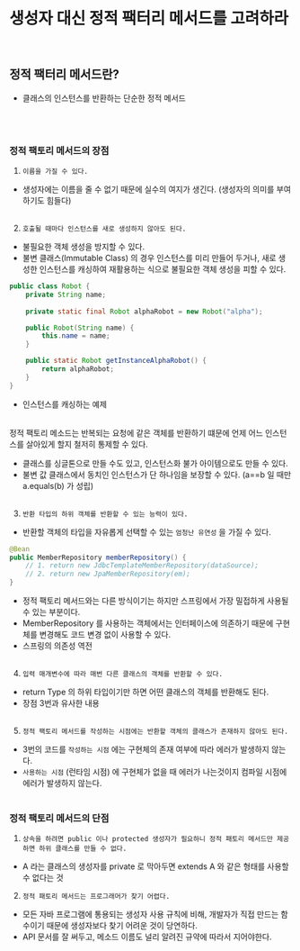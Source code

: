 # 생성자 대신 정적 팩터리 메서드를 고려하라
</br>


## 정적 팩터리 메서드란? <br>
- 클래스의 인스턴스를 반환하는 단순한 정적 메서드

</br></br>

### 정적 팩토리 메서드의 장점
1. `이름을 가질 수 있다.`
  - 생성자에는 이름을 줄 수 없기 때문에 실수의 여지가 생긴다. (생성자의 의미를 부여하기도 힘들다)
</br></br>

2. `호출될 때마다 인스턴스를 새로 생성하지 않아도 된다.`
  - 불필요한 객체 생성을 방지할 수 있다.
  - 불변 클래스(Immutable Class) 의 경우 인스턴스를 미리 만들어 두거나, 새로 생성한 인스턴스를 캐싱하여 재활용하는 식으로 불필요한 객체 생성을 피할 수 있다.
```java
public class Robot {
    private String name;
    
    private static final Robot alphaRobot = new Robot("alpha");

    public Robot(String name) {
        this.name = name;
    }

    public static Robot getInstanceAlphaRobot() {
        return alphaRobot;
    }
}
```
- 인스턴스를 캐싱하는 예제
</br></br>

정적 팩토리 메소드는 반복되는 요청에 같은 객체를 반환하기 떄문에 언제 어느 인스턴스를 살아있게 할지 철저히 통제할 수 있다.
- 클래스를 싱글톤으로 만들 수도 있고, 인스턴스화 불가 아이템으로도 만들 수 있다.
- 불변 값 클래스에서 동치인 인스턴스가 단 하나임을 보장할 수 있다. (a==b 일 때만 a.equals(b) 가 성립)
</br></br>

3. `반환 타입의 하위 객체를 반환할 수 있는 능력이 있다.`
- 반환할 객체의 타입을 자유롭게 선택할 수 있는 `엄청난 유연성` 을 가질 수 있다.

```java
@Bean
public MemberRepository memberRepository() {
    // 1. return new JdbcTemplateMemberRepository(dataSource);
    // 2. return new JpaMemberRepository(em);
}
```
- 정적 팩토리 메서드와는 다른 방식이기는 하지만 스프링에서 가장 밀접하게 사용될 수 있는 부분이다.
- MemberRepository 를 사용하는 객체에서는 인터페이스에 의존하기 때문에 구현체를 변경해도 코드 변경 없이 사용할 수 있다.
- 스프링의 의존성 역전
</br></br>

4. `입력 매개변수에 따라 매번 다른 클래스의 객체를 반환할 수 있다.`
 - return Type 의 하위 타입이기만 하면 어떤 클래스의 객체를 반환해도 된다.
 - 장점 3번과 유사한 내용
</br></br>

5. `정적 팩토리 메서드를 작성하는 시점에는 반환할 객체의 클래스가 존재하지 않아도 된다.`
- 3번의 코드를 `작성하는 시점` 에는 구현체의 존재 여부에 따라 에러가 발생하지 않는다.
- `사용하는 시점` (런타임 시점) 에 구현체가 없을 때 에러가 나는것이지 컴파일 시점에 에러가 발생하지 않는다.
</br></br>

### 정적 팩토리 메서드의 단점

1. `상속을 하려면 public 이나 protected 생성자가 필요하니 정적 패토리 메서드만 제공하면 하위 클래스를 만들 수 없다.`
- A 라는 클래스의 생성자를 private 로 막아두면 extends A 와 같은 형태를 사용할 수 없다는 것

2. `정적 패토리 메서드는 프로그래머가 찾기 어렵다.`
- 모든 자바 프로그램에 통용되는 생성자 사용 규칙에 비해, 개발자가 직접 만드는 함수이기 때문에 생성자보다 찾기 어려운 것이 당연하다.
- API 문서를 잘 써두고, 메소드 이름도 널리 알려진 규약에 따라서 지어야한다.






